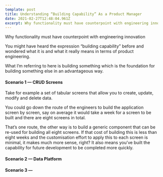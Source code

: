 ```yaml
---
template: post
title: Understanding “Building Capability” As a Product Manager
date: 2021-02-27T12:48:04.961Z
excerpt: Why functionality must have counterpoint with engineering innovation
---
```

Why functionality must have counterpoint with engineering innovation

You might have heard the expression “building capability” before and wondered what it is and what it really means in terms of product engineering. 

What I’m referring to here is building something which is the foundation for building something else in an advantageous way. 

#### Scenario 1 — CRUD Screens

Take for example a set of tabular screens that allow you to create, update, modify and delete data.

You could go down the route of the engineers to build the application screen by screen, say on average it would take a week for a screen to be built and there are eight screens in total.

That’s one route, the other way is to build a generic component that can be re-used for building all eight screens. If that cost of building this is less than eight weeks and the customisation effort to apply this to each screen is minimal, it makes much more sense, right? It also means you’ve built the capability for future development to be completed more quickly. 

#### Scenario 2 — Data Platform

#### Scenario 3 —
